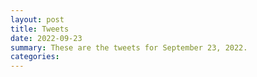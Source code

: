 ```yaml
---
layout: post
title: Tweets
date: 2022-09-23
summary: These are the tweets for September 23, 2022.
categories:
---
```



